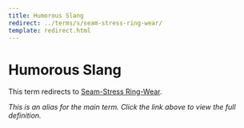 ```yaml
---
title: Humorous Slang
redirect: ../terms/s/seam-stress-ring-wear/
template: redirect.html
---
```


# Humorous Slang

This term redirects to [Seam-Stress Ring-Wear](../terms/s/seam-stress-ring-wear/).

*This is an alias for the main term. Click the link above to view the full definition.*
